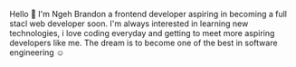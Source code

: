 Hello 👋  I'm  Ngeh Brandon a frontend  developer aspiring in becoming a full stacl web developer soon. I'm  always
interested in learning new technologies,
i love coding everyday and getting to meet more aspiring developers like me.
The dream is to become one of the best in software engineering ☺ 
